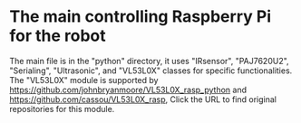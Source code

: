 # The main controlling Raspberry Pi for the robot
The main file is in the "python" directory, it uses "IRsensor", "PAJ7620U2", "Serialing", "Ultrasonic", and "VL53L0X" classes for specific functionalities.
The "VL53L0X" module is supported by https://github.com/johnbryanmoore/VL53L0X_rasp_python and https://github.com/cassou/VL53L0X_rasp, Click the URL to find original repositories for this module.
